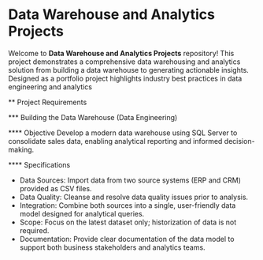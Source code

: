 # Data Warehouse and Analytics Projects

Welcome to **Data Warehouse and Analytics Projects** repository!
This project demonstrates a comprehensive data warehousing and analytics solution from building a data warehouse to generating actionable insights. Designed as a portfolio project highlights industry best practices in data engineering and analytics

** Project Requirements

*** Building the Data Warehouse (Data Engineering)

**** Objective
Develop a modern data warehouse using SQL Server to consolidate sales data, enabling analytical reporting and informed decision-making.

**** Specifications
* Data Sources: Import data from two source systems (ERP and CRM) provided as CSV files.
* Data Quality: Cleanse and resolve data quality issues prior to analysis.
* Integration: Combine both sources into a single, user-friendly data model designed for analytical queries.
* Scope: Focus on the latest dataset only; historization of data is not required.
* Documentation: Provide clear documentation of the data model to support both business stakeholders and analytics teams.
